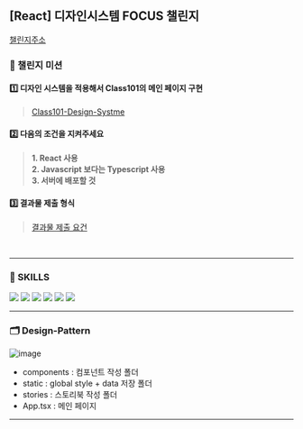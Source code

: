 ## [React] 디자인시스템 FOCUS 챌린지
[챌린지주소](https://www.numble.it/ad330222-fbe1-4bbb-9b2b-23ea21b965af)

### 🎇 챌린지 미션
#### 1️⃣ 디자인 시스템을 적용해서 Class101의 메인 페이지 구현
> [Class101-Design-Systme](https://ui.class101.dev/)
> 
#### 2️⃣ 다음의 조건을 지켜주세요
> **1. React 사용** <br/>
> **2. Javascript 보다는 Typescript 사용**<br/>
> **3. 서버에 배포할 것**
> 
#### 3️⃣ 결과물 제출 형식
> [결과물 제출 요건](https://www.numble.it/09cd83e3-66d8-468e-a736-601b677e1ae6)
> 
<br/>

---

### 🏓 SKILLS
<img src="https://img.shields.io/badge/-TypeScript-000000?style=flat&logo=TypeScript" /> <img src="https://img.shields.io/badge/-React-000000?style=flat&logo=React" /> <img src="https://img.shields.io/badge/-Storybook-000000?style=flat&logo=Storybook" /> <img src="https://img.shields.io/badge/-Heroku-000000?style=flat&logo=Heroku" /> <img src="https://img.shields.io/badge/-styledcomponents-000000?style=flat&logo=styledcomponents" /> <img src="https://img.shields.io/badge/-yarn-000000?style=flat&logo=yarn" />

---

### 🗂 Design-Pattern
![image](https://user-images.githubusercontent.com/63432381/149485812-72b274a1-2096-4638-b2ac-ace72b77d720.png)

* components : 컴포넌트 작성 폴더
* static : global style + data 저장 폴더
* stories : 스토리북 작성 폴더
* App.tsx : 메인 페이지

--- 
